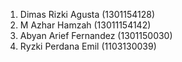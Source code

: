 1. Dimas Rizki Agusta (1301154128)
2. M Azhar Hamzah (13011154142)
3. Abyan Arief Fernandez (1301150030)
4. Ryzki Perdana Emil (1103130039)
